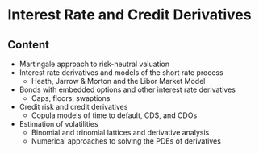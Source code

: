 # Interest Rate and Credit Derivatives

## Content
* Martingale approach to risk-neutral valuation
* Interest rate derivatives and models of the short rate process
  * Heath, Jarrow & Morton and the Libor Market Model
* Bonds with embedded options and other interest rate derivatives
  * Caps, floors, swaptions
* Credit risk and credit derivatives
  * Copula models of time to default, CDS, and CDOs
* Estimation of volatilities
  * Binomial and trinomial lattices and derivative analysis
  * Numerical approaches to solving the PDEs of derivatives
